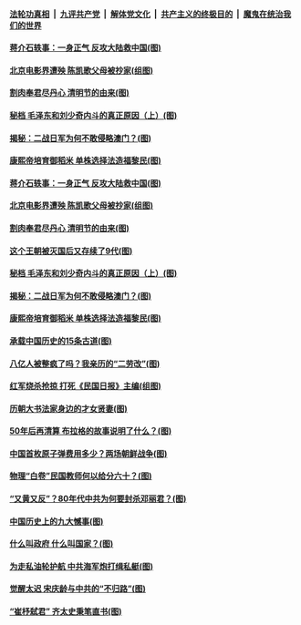####  [法轮功真相](../../../../basic/blob/master/README.md?t=04050331) &nbsp;|&nbsp; [九评共产党](../../../../9ping.md/blob/master/README.md?t=04050331) &nbsp;|&nbsp; [解体党文化](../../../../jtdwh.md/blob/master/README.md?t=04050331)  &nbsp;|&nbsp; [共产主义的终极目的](../../../../gczydzjmd.md/blob/master/README.md?t=04050331) &nbsp;|&nbsp; [魔鬼在统治我们的世界](../../../../mgztzwmdsj.md/blob/master/README.md?t=04050331) 

#### [蒋介石轶事：一身正气 反攻大陆救中国(图)](../pages/p6/966696.md?t=04050331) 

#### [北京电影界遭殃 陈凯歌父母被抄家(组图)](../pages/p6/967217.md?t=04050331) 

#### [割肉奉君尽丹心 清明节的由来(图)](../pages/p6/966390.md?t=04050331) 

#### [秘档 毛泽东和刘少奇内斗的真正原因（上）(图)](../pages/p6/966700.md?t=04050331) 

#### [揭秘：二战日军为何不敢侵略澳门？(图)](../pages/p6/966952.md?t=04050331) 

#### [康熙帝培育御稻米 单株选择法造福黎民(图)](../pages/p6/967612.md?t=04050331) 

#### [蒋介石轶事：一身正气 反攻大陆救中国(图)](../pages/p6/966696.md?t=04050331) 

#### [北京电影界遭殃 陈凯歌父母被抄家(组图)](../pages/p6/967217.md?t=04050331) 

#### [割肉奉君尽丹心 清明节的由来(图)](../pages/p6/966390.md?t=04050331) 

#### [这个王朝被灭国后又存续了9代(图)](../pages/p6/967688.md?t=04050331) 

#### [秘档 毛泽东和刘少奇内斗的真正原因（上）(图)](../pages/p6/966700.md?t=04050331) 

#### [揭秘：二战日军为何不敢侵略澳门？(图)](../pages/p6/966952.md?t=04050331) 

#### [康熙帝培育御稻米 单株选择法造福黎民(图)](../pages/p6/967612.md?t=04050331) 

#### [承载中国历史的15条古道(图)](../pages/p6/967381.md?t=04050331) 

#### [八亿人被整疯了吗？我亲历的“二劳改”(图)](../pages/p6/966720.md?t=04050331) 

#### [红军烧杀抢掠 打死《民国日报》主编(组图)](../pages/p6/966822.md?t=04050331) 

#### [历朝大书法家身边的才女贤妻(图)](../pages/p6/967380.md?t=04050331) 

#### [50年后再清算 布拉格的故事说明了什么？(图)](../pages/p6/967506.md?t=04050331) 

#### [中国首枚原子弹费用多少？两场朝鲜战争(图)](../pages/p6/966276.md?t=04050331) 

#### [物理“白卷”民国教师何以给分六十？(图)](../pages/p6/966821.md?t=04050331) 

#### [“又黄又反”？80年代中共为何要封杀邓丽君？(图)](../pages/p6/966199.md?t=04050331) 

#### [中国历史上的九大憾事(图)](../pages/p6/967378.md?t=04050331) 

#### [什么叫政府 什么叫国家？(图)](../pages/p6/967032.md?t=04050331) 

#### [为走私油轮护航 中共海军炮打缉私艇(图)](../pages/p6/966218.md?t=04050331) 

#### [觉醒太迟 宋庆龄与中共的“不归路”(图)](../pages/p6/965579.md?t=04050331) 

#### [“崔杼弑君” 齐太史秉笔直书(图)](../pages/p6/965466.md?t=04050331) 

